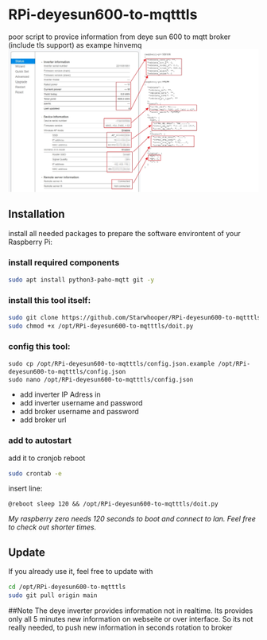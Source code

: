 # RPi-deyesun600-to-mqtttls
poor script to provice information from deye sun 600 to mqtt broker (include tls support) as exampe hinvemq
![assigment](assignment.jpg)

## Installation
install all needed packages to prepare the software environtent of your Raspberry Pi:

### install required components
```bash
sudo apt install python3-paho-mqtt git -y
```

### install this tool itself:
```bash
sudo git clone https://github.com/Starwhooper/RPi-deyesun600-to-mqtttls /opt//RPi-deyesun600-to-mqtttls
sudo chmod +x /opt/RPi-deyesun600-to-mqtttls/doit.py
```

### config this tool:
```
sudo cp /opt/RPi-deyesun600-to-mqtttls/config.json.example /opt/RPi-deyesun600-to-mqtttls/config.json
sudo nano /opt/RPi-deyesun600-to-mqtttls/config.json
```
* add inverter IP Adress in
* add inverter username and password
* add broker username and password
* add broker url

### add to autostart ###
add it to cronjob reboot
```bash
sudo crontab -e
```
insert line:
```
@reboot sleep 120 && /opt/RPi-deyesun600-to-mqtttls/doit.py
```
*My raspberry zero needs 120 seconds to boot and connect to lan. Feel free to check out shorter times.*

## Update
If you already use it, feel free to update with
```bash
cd /opt/RPi-deyesun600-to-mqtttls
sudo git pull origin main
```

##Note
The deye inverter provides information not in realtime. Its provides only all 5 minutes new information on webseite or over interface. So its not really needed, to push new information in seconds rotation to broker
